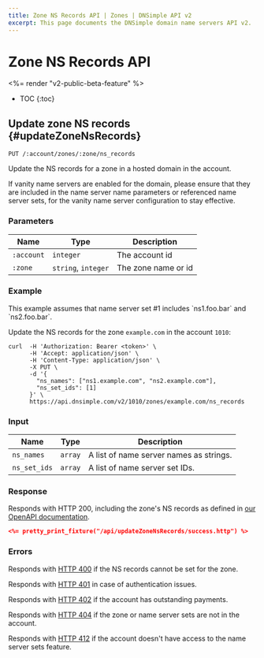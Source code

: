 ```yaml
---
title: Zone NS Records API | Zones | DNSimple API v2
excerpt: This page documents the DNSimple domain name servers API v2.
---
```


# Zone NS Records API

<%= render "v2-public-beta-feature" %>

* TOC
{:toc}


## Update zone NS records {#updateZoneNsRecords}


    PUT /:account/zones/:zone/ns_records

Update the NS records for a zone in a hosted domain in the account.

<info>
If vanity name servers are enabled for the domain, please ensure that they are included in the name server name parameters or referenced name server sets, for the vanity name server configuration to stay effective.
</info>

### Parameters

Name | Type | Description
-----|------|------------
`:account` | `integer` | The account id
`:zone` | `string`, `integer` | The zone name or id

### Example

<info>
This example assumes that name server set #1 includes `ns1.foo.bar` and `ns2.foo.bar`.
</info>

Update the NS records for the zone `example.com` in the account `1010`:

    curl  -H 'Authorization: Bearer <token>' \
          -H 'Accept: application/json' \
          -H 'Content-Type: application/json' \
          -X PUT \
          -d '{
            "ns_names": ["ns1.example.com", "ns2.example.com"],
            "ns_set_ids": [1]
          }' \
          https://api.dnsimple.com/v2/1010/zones/example.com/ns_records

### Input

Name | Type | Description
-----|------|------------
`ns_names` | `array` | A list of name server names as strings.
`ns_set_ids` | `array` | A list of name server set IDs.

### Response

Responds with HTTP 200, including the zone's NS records as defined in [our OpenAPI documentation](/v2/openapi.yml/).

~~~json
<%= pretty_print_fixture("/api/updateZoneNsRecords/success.http") %>
~~~

### Errors

Responds with [HTTP 400](/v2/#bad-request) if the NS records cannot be set for the zone.

Responds with [HTTP 401](/v2/#unauthorized) in case of authentication issues.

Responds with [HTTP 402](/v2/#payment-required) if the account has outstanding payments.

Responds with [HTTP 404](/v2/#unauthorized) if the zone or name server sets are not in the account.

Responds with [HTTP 412](/v2/#precondition-failed) if the account doesn't have access to the name server sets feature.
